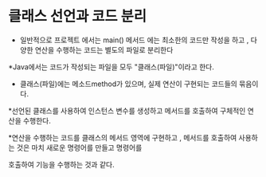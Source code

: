 # 클래스 선언과 코드 분리

* 일반적으로 프로젝트 에서는 main() 메서드 에는 최소한의 코드만 작성을 하고 , 
다양한 연산을 수행하는 코드는 별도의 파일로 분리한다

*Java에서는 코드가 작성되는 파일을 모두 "클래스(파일)"이라고 한다.

* 클래스(파일)에는 메소드method가 있으며, 실제 연산이 구현되는 코드들의 묶음이다.

*선언된 클래스를 사용하여 인스턴스 변수를 생성하고 메서드를 호출하여 구체적인 연산을 수행한다.

*연산을 수행하는 코드를 클래스의 메서드 영역에 구현하고 , 메서드를 호출하여 사용하는 것은 마치 새로운 명령어를 만들고  명령어를

호출하여 기능을 수행하는 것과 같다.

